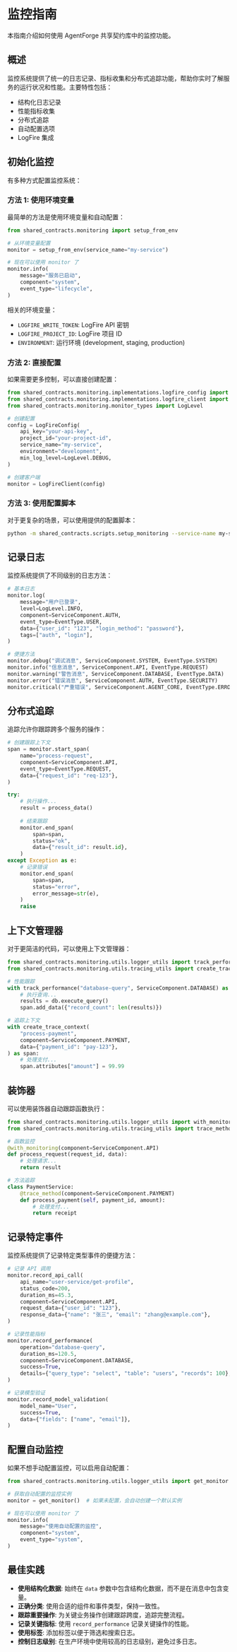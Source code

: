 # 监控指南

本指南介绍如何使用 AgentForge 共享契约库中的监控功能。

## 概述

监控系统提供了统一的日志记录、指标收集和分布式追踪功能，帮助你实时了解服务的运行状况和性能。主要特性包括：

- 结构化日志记录
- 性能指标收集
- 分布式追踪
- 自动配置选项
- LogFire 集成

## 初始化监控

有多种方式配置监控系统：

### 方法 1: 使用环境变量

最简单的方法是使用环境变量和自动配置：

```python
from shared_contracts.monitoring import setup_from_env

# 从环境变量配置
monitor = setup_from_env(service_name="my-service")

# 现在可以使用 monitor 了
monitor.info(
    message="服务已启动",
    component="system",
    event_type="lifecycle",
)
```

相关的环境变量：

- `LOGFIRE_WRITE_TOKEN`: LogFire API 密钥
- `LOGFIRE_PROJECT_ID`: LogFire 项目 ID
- `ENVIRONMENT`: 运行环境 (development, staging, production)

### 方法 2: 直接配置

如果需要更多控制，可以直接创建配置：

```python
from shared_contracts.monitoring.implementations.logfire_config import LogFireConfig
from shared_contracts.monitoring.implementations.logfire_client import LogFireClient
from shared_contracts.monitoring.monitor_types import LogLevel

# 创建配置
config = LogFireConfig(
    api_key="your-api-key",
    project_id="your-project-id",
    service_name="my-service",
    environment="development",
    min_log_level=LogLevel.DEBUG,
)

# 创建客户端
monitor = LogFireClient(config)
```

### 方法 3: 使用配置脚本

对于更复杂的场景，可以使用提供的配置脚本：

```bash
python -m shared_contracts.scripts.setup_monitoring --service-name my-service --environment production
```

## 记录日志

监控系统提供了不同级别的日志方法：

```python
# 基本日志
monitor.log(
    message="用户已登录",
    level=LogLevel.INFO,
    component=ServiceComponent.AUTH,
    event_type=EventType.USER,
    data={"user_id": "123", "login_method": "password"},
    tags=["auth", "login"],
)

# 便捷方法
monitor.debug("调试消息", ServiceComponent.SYSTEM, EventType.SYSTEM)
monitor.info("信息消息", ServiceComponent.API, EventType.REQUEST)
monitor.warning("警告消息", ServiceComponent.DATABASE, EventType.DATA)
monitor.error("错误消息", ServiceComponent.AUTH, EventType.SECURITY)
monitor.critical("严重错误", ServiceComponent.AGENT_CORE, EventType.ERROR)
```

## 分布式追踪

追踪允许你跟踪跨多个服务的操作：

```python
# 创建跟踪上下文
span = monitor.start_span(
    name="process-request",
    component=ServiceComponent.API,
    event_type=EventType.REQUEST,
    data={"request_id": "req-123"},
)

try:
    # 执行操作...
    result = process_data()
    
    # 结束跟踪
    monitor.end_span(
        span=span,
        status="ok",
        data={"result_id": result.id},
    )
except Exception as e:
    # 记录错误
    monitor.end_span(
        span=span,
        status="error",
        error_message=str(e),
    )
    raise
```

## 上下文管理器

对于更简洁的代码，可以使用上下文管理器：

```python
from shared_contracts.monitoring.utils.logger_utils import track_performance
from shared_contracts.monitoring.utils.tracing_utils import create_trace_context

# 性能跟踪
with track_performance("database-query", ServiceComponent.DATABASE) as span:
    # 执行查询...
    results = db.execute_query()
    span.add_data({"record_count": len(results)})

# 追踪上下文
with create_trace_context(
    "process-payment",
    component=ServiceComponent.PAYMENT,
    data={"payment_id": "pay-123"},
) as span:
    # 处理支付...
    span.attributes["amount"] = 99.99
```

## 装饰器

可以使用装饰器自动跟踪函数执行：

```python
from shared_contracts.monitoring.utils.logger_utils import with_monitoring
from shared_contracts.monitoring.utils.tracing_utils import trace_method

# 函数监控
@with_monitoring(component=ServiceComponent.API)
def process_request(request_id, data):
    # 处理请求...
    return result

# 方法追踪
class PaymentService:
    @trace_method(component=ServiceComponent.PAYMENT)
    def process_payment(self, payment_id, amount):
        # 处理支付...
        return receipt
```

## 记录特定事件

监控系统提供了记录特定类型事件的便捷方法：

```python
# 记录 API 调用
monitor.record_api_call(
    api_name="user-service/get-profile",
    status_code=200,
    duration_ms=45.3,
    component=ServiceComponent.API,
    request_data={"user_id": "123"},
    response_data={"name": "张三", "email": "zhang@example.com"},
)

# 记录性能指标
monitor.record_performance(
    operation="database-query",
    duration_ms=120.5,
    component=ServiceComponent.DATABASE,
    success=True,
    details={"query_type": "select", "table": "users", "records": 100},
)

# 记录模型验证
monitor.record_model_validation(
    model_name="User",
    success=True,
    data={"fields": ["name", "email"]},
)
```

## 配置自动监控

如果不想手动配置监控，可以启用自动配置：

```python
from shared_contracts.monitoring.utils.logger_utils import get_monitor

# 获取自动配置的监控实例
monitor = get_monitor()  # 如果未配置，会自动创建一个默认实例

# 现在可以使用 monitor 了
monitor.info(
    message="使用自动配置的监控",
    component="system",
    event_type="system",
)
```

## 最佳实践

- **使用结构化数据**: 始终在 `data` 参数中包含结构化数据，而不是在消息中包含变量。
- **正确分类**: 使用合适的组件和事件类型，保持一致性。
- **跟踪重要操作**: 为关键业务操作创建跟踪跨度，追踪完整流程。
- **记录关键指标**: 使用 `record_performance` 记录关键操作的性能。
- **使用标签**: 添加标签以便于筛选和搜索日志。
- **控制日志级别**: 在生产环境中使用较高的日志级别，避免过多日志。
